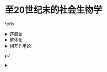 # 至20世纪末的社会生物学

\p6s

<details>

<summary>还原论</summary>

一种哲学思想

复杂的系统、事务、现象可以将其化解、拆解成各部分，来加以理解和描述

</details>

<details>

<summary>整体论</summary>

主张一个系统（例如宇宙、人体等）中各部分为一有机之整，而不能割裂或分开来理解

</details>

<details>

<summary>相互作用论</summary>

环境会塑造一个人的认知结构，像信念及期望；而人的认知结构(信念及期望)又会决定一个人的行为，而人的行为又会改变环境

在这个过程中，这三个元素(认知结构、外显行为、环境)会互相影响

</details>

p7

<details>

<summary></summary>



</details>
